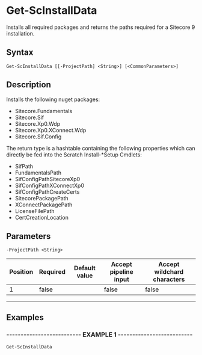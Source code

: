 

# Get-ScInstallData

Installs all required packages and returns the paths required for a Sitecore 9 installation.
## Syntax

    Get-ScInstallData [[-ProjectPath] <String>] [<CommonParameters>]


## Description

Installs the following nuget packages:
- Sitecore.Fundamentals
- Sitecore.Sif
- Sitecore.Xp0.Wdp
- Sitecore.Xp0.XConnect.Wdp
- Sitecore.Sif.Config

The return type is a hashtable containing the following properties which can directly be fed into the Scratch Install-*Setup Cmdlets:
- SifPath
- FundamentalsPath
- SifConfigPathSitecoreXp0
- SifConfigPathXConnectXp0
- SifConfigPathCreateCerts
- SitecorePackagePath
- XConnectPackagePath
- LicenseFilePath
- CertCreationLocation





## Parameters

    
    -ProjectPath <String>

| Position | Required | Default value | Accept pipeline input | Accept wildchard characters |
| -------- | -------- | ------------- | --------------------- | --------------------------- |
| 1 | false |  | false | false |


----

    

## Examples

### -------------------------- EXAMPLE 1 --------------------------
    Get-ScInstallData































